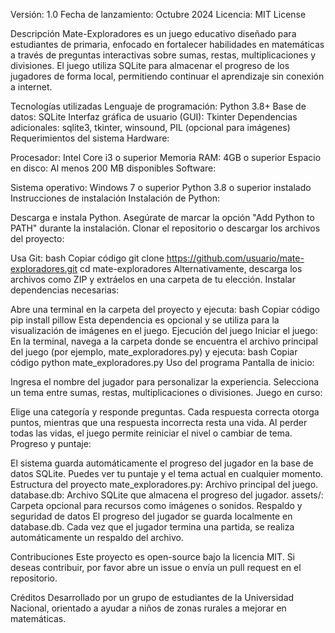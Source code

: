 Versión: 1.0
Fecha de lanzamiento: Octubre 2024
Licencia: MIT License

Descripción
Mate-Exploradores es un juego educativo diseñado para estudiantes de primaria, enfocado en fortalecer habilidades en matemáticas a través de preguntas interactivas sobre sumas, restas, multiplicaciones y divisiones. El juego utiliza SQLite para almacenar el progreso de los jugadores de forma local, permitiendo continuar el aprendizaje sin conexión a internet.

Tecnologías utilizadas
Lenguaje de programación: Python 3.8+
Base de datos: SQLite
Interfaz gráfica de usuario (GUI): Tkinter
Dependencias adicionales: sqlite3, tkinter, winsound, PIL (opcional para imágenes)
Requerimientos del sistema
Hardware:

Procesador: Intel Core i3 o superior
Memoria RAM: 4GB o superior
Espacio en disco: Al menos 200 MB disponibles
Software:

Sistema operativo: Windows 7 o superior
Python 3.8 o superior instalado
Instrucciones de instalación
Instalación de Python:

Descarga e instala Python.
Asegúrate de marcar la opción "Add Python to PATH" durante la instalación.
Clonar el repositorio o descargar los archivos del proyecto:

Usa Git:
bash
Copiar código
git clone https://github.com/usuario/mate-exploradores.git
cd mate-exploradores
Alternativamente, descarga los archivos como ZIP y extráelos en una carpeta de tu elección.
Instalar dependencias necesarias:

Abre una terminal en la carpeta del proyecto y ejecuta:
bash
Copiar código
pip install pillow
Esta dependencia es opcional y se utiliza para la visualización de imágenes en el juego.
Ejecución del juego
Iniciar el juego:
En la terminal, navega a la carpeta donde se encuentra el archivo principal del juego (por ejemplo, mate_exploradores.py) y ejecuta:
bash
Copiar código
python mate_exploradores.py
Uso del programa
Pantalla de inicio:

Ingresa el nombre del jugador para personalizar la experiencia.
Selecciona un tema entre sumas, restas, multiplicaciones o divisiones.
Juego en curso:

Elige una categoría y responde preguntas. Cada respuesta correcta otorga puntos, mientras que una respuesta incorrecta resta una vida.
Al perder todas las vidas, el juego permite reiniciar el nivel o cambiar de tema.
Progreso y puntaje:

El sistema guarda automáticamente el progreso del jugador en la base de datos SQLite.
Puedes ver tu puntaje y el tema actual en cualquier momento.
Estructura del proyecto
mate_exploradores.py: Archivo principal del juego.
database.db: Archivo SQLite que almacena el progreso del jugador.
assets/: Carpeta opcional para recursos como imágenes o sonidos.
Respaldo y seguridad de datos
El progreso del jugador se guarda localmente en database.db. Cada vez que el jugador termina una partida, se realiza automáticamente un respaldo del archivo.

Contribuciones
Este proyecto es open-source bajo la licencia MIT. Si deseas contribuir, por favor abre un issue o envía un pull request en el repositorio.

Créditos
Desarrollado por un grupo de estudiantes de la Universidad Nacional, orientado a ayudar a niños de zonas rurales a mejorar en matemáticas.
